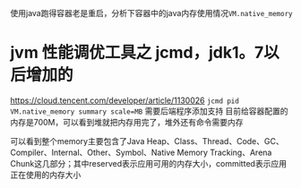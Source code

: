 使用java跑得容器老是重启，分析下容器中的java内存使用情况`VM.native_memory`
# jvm 性能调优工具之 jcmd，jdk1。7以后增加的
https://cloud.tencent.com/developer/article/1130026
`jcmd pid VM.native_memory summary scale=MB` 需要后端程序添加支持
目前给容器配置的内存是700M，可以看到堆就把内存用完了，堆外还有命令需要内存


可以看到整个memory主要包含了Java Heap、Class、Thread、Code、GC、Compiler、Internal、Other、Symbol、Native Memory Tracking、Arena Chunk这几部分；其中reserved表示应用可用的内存大小，committed表示应用正在使用的内存大小



